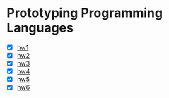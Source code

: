 # Prototyping Programming Languages

- [X] [hw1][func]
- [X] [hw2][func]
- [X] [hw3][pm]
- [X] [hw4][oo]
- [X] [hw5][oo]
- [X] [hw6][log]

[func]: http://pyrocat101.github.io/ucla-cs237/func/index.html
[pm]: http://pyrocat101.github.io/ucla-cs237/pm/index.html
[oo]: http://pyrocat101.github.io/ucla-cs237/oo/index.html
[log]: http://pyrocat101.github.io/ucla-cs237/log/index.html
